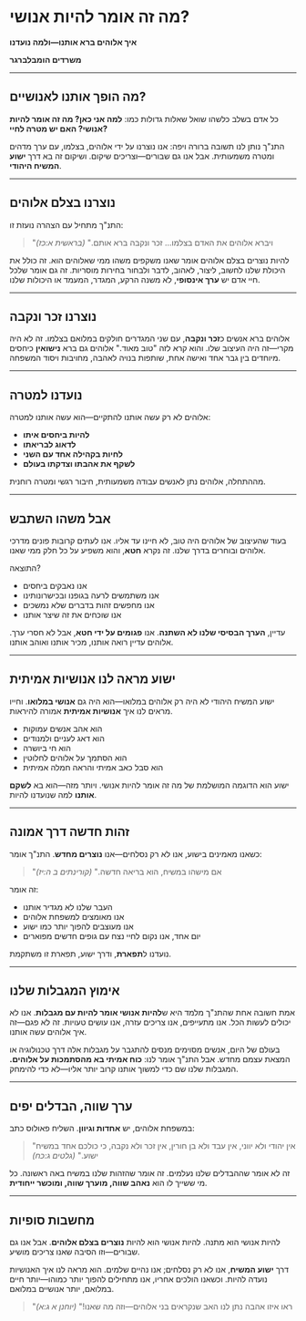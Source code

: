 # מה זה אומר להיות אנושי?

**איך אלוהים ברא אותנו—ולמה נועדנו**

**משרדים הומבלברגר**

---

## מה הופך אותנו לאנושיים?

כל אדם בשלב כלשהו שואל שאלות גדולות כמו:
**למה אני כאן? מה זה אומר להיות אנושי? האם יש מטרה לחיי?**

התנ"ך נותן לנו תשובה ברורה ויפה: אנו נוצרנו על ידי אלוהים, בצלמו, עם ערך מדהים ומטרה משמעותית. אבל אנו גם שבורים—וצריכים שיקום. ושיקום זה בא דרך **ישוע המשיח היהודי**.

---

## נוצרנו בצלם אלוהים

התנ"ך מתחיל עם הצהרה נועזת זו:

> "ויברא אלוהים את האדם בצלמו... זכר ונקבה ברא אותם."
> *(בראשית א:כז)*

להיות נוצרים בצלם אלוהים אומר שאנו משקפים משהו ממי שאלוהים הוא. זה כולל את היכולת שלנו לחשוב, ליצור, לאהוב, לדבר ולבחור בחירות מוסריות. זה גם אומר שלכל חיי אדם יש **ערך אינסופי**, לא משנה הרקע, המגדר, המעמד או היכולות שלנו.

---

## נוצרנו זכר ונקבה

אלוהים ברא אנשים כ**זכר ונקבה**, עם שני המגדרים חולקים במלואם בצלמו. זה לא היה מקרי—זה היה העיצוב שלו. והוא קרא לזה "טוב מאוד."
אלוהים גם ברא **נישואין** כיחסים מיוחדים בין גבר אחד ואישה אחת, שותפות בנויה לאהבה, מחויבות ויסוד המשפחה.

---

## נועדנו למטרה

אלוהים לא רק עשה אותנו להתקיים—הוא עשה אותנו למטרה:

* **להיות ביחסים איתו**
* **לדאוג לבריאתו**
* **לחיות בקהילה אחד עם השני**
* **לשקף את אהבתו וצדקתו בעולם**

מההתחלה, אלוהים נתן לאנשים עבודה משמעותית, חיבור רגשי ומטרה רוחנית.

---

## אבל משהו השתבש

בעוד שהעיצוב של אלוהים היה טוב, לא חיינו עד אליו. אנו לעתים קרובות פונים מדרכי אלוהים ובוחרים בדרך שלנו. זה נקרא **חטא**, והוא משפיע על כל חלק ממי שאנו.

התוצאה?

* אנו נאבקים ביחסים
* אנו משתמשים לרעה בגופנו ובכישרונותינו
* אנו מחפשים זהות בדברים שלא נמשכים
* אנו שוכחים את זה שיצר אותנו

עדיין, **הערך הבסיסי שלנו לא השתנה**. אנו **פגומים על ידי חטא**, אבל לא חסרי ערך. אלוהים עדיין רואה אותנו, מכיר אותנו ואוהב אותנו.

---

## ישוע מראה לנו אנושיות אמיתית

ישוע המשיח היהודי לא היה רק אלוהים במלואו—הוא היה גם **אנושי במלואו**. וחייו מראים לנו איך **אנושיות אמיתית** אמורה להיראות.

* הוא אהב אנשים עמוקות
* הוא דאג לעניים ולמנודים
* הוא חי ביושרה
* הוא הסתמך על אלוהים לחלוטין
* הוא סבל כאב אמיתי והראה חמלה אמיתית

ישוע הוא הדוגמה המושלמת של מה זה אומר להיות אנושי. ויותר מזה—הוא בא **לשקם אותנו** למה שנועדנו להיות.

---

## זהות חדשה דרך אמונה

כשאנו מאמינים בישוע, אנו לא רק נסלחים—אנו **נוצרים מחדש**. התנ"ך אומר:

> "אם מישהו במשיח, הוא בריאה חדשה." *(קורינתים ב ה:יז)*

זה אומר:

* העבר שלנו לא מגדיר אותנו
* אנו מאומצים למשפחת אלוהים
* אנו מעוצבים להפוך יותר כמו ישוע
* יום אחד, אנו נקום לחיי נצח עם גופים חדשים מפוארים

נועדנו ל**תפארת**, ודרך ישוע, תפארת זו משתקמת.

---

## אימוץ המגבלות שלנו

אמת חשובה אחת שהתנ"ך מלמד היא ש**להיות אנושי אומר להיות עם מגבלות**. אנו לא יכולים לעשות הכל. אנו מתעייפים, אנו צריכים עזרה, אנו עושים טעויות. זה לא פגם—זה איך אלוהים עשה אותנו.

בעולם של היום, אנשים מסוימים מנסים להתגבר על מגבלות אלה דרך טכנולוגיה או המצאת עצמם מחדש. אבל התנ"ך אומר לנו:
**כוח אמיתי בא מהסתמכות על אלוהים.**
המגבלות שלנו שם כדי למשוך אותנו קרוב יותר אליו—לא כדי להימחק.

---

## ערך שווה, הבדלים יפים

במשפחת אלוהים, יש **אחדות וגיוון**. השליח פאולוס כתב:

> "אין יהודי ולא יווני, אין עבד ולא בן חורין, אין זכר ולא נקבה, כי כולכם אחד במשיח ישוע." *(גלטים ג:כח)*

זה לא אומר שההבדלים שלנו נעלמים. זה אומר שהזהות שלנו במשיח באה ראשונה. כל מי ששייך לו הוא **נאהב שווה, מוערך שווה, ומוכשר ייחודית**.

---

## מחשבות סופיות

להיות אנושי הוא מתנה.
להיות אנושי הוא להיות **נוצרים בצלם אלוהים**.
אבל אנו גם שבורים—וזו הסיבה שאנו צריכים מושיע.

דרך **ישוע המשיח**, אנו לא רק נסלחים; אנו נהיים שלמים. הוא מראה לנו איך האנושיות נועדה להיות. וכשאנו הולכים אחריו, אנו מתחילים להפוך יותר כמוהו—יותר חיים במלואם, יותר אנושיים במלואם.

> "ראו איזו אהבה נתן לנו האב שנקראים בני אלוהים—וזה מה שאנו!"
> *(יוחנן א ג:א)*
